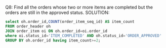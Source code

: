 Q8: Find all the orders whose two or more items are completed but the orders are still in the approved status.
SOLUTION:
```sql
select oh.order_id,COUNT(order_item_seq_id) AS item_count
FROM order_header oh
JOIN order_item oi ON oh.order_id=oi.order_id
where oi.status_id='ITEM_COMPLETED' AND oh.status_id='ORDER_APPROVED' 
GROUP BY oh.order_id having item_count>=2;
```
